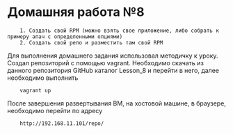 # Домашняя работа №8

        1. Создать свой RPM (можно взять свое приложение, либо собрать к примеру апач с определенными опциями)
        2. Создать свой репо и разместить там свой RPM
Для выполнения домашнего задания использовал методичку к уроку. Создал репозиторий c помощью vagrant.
Необходимо скачать из данного репозитория GitHub каталог Lesson_8 и перейти в него, далее необходимо выполнить

        vagrant up

После завершения развертывания ВМ, на хостовой машине, в браузере, необходимо перейти по адресу

        http://192.168.11.101/repo/

